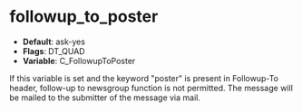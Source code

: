 # followup_to_poster

- **Default**: ask-yes
- **Flags**: DT_QUAD
- **Variable**: C_FollowupToPoster

If this variable is set and the keyword "poster" is present in
Followup-To header, follow-up to newsgroup function is not
permitted.  The message will be mailed to the submitter of the
message via mail.
